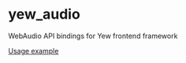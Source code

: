 # yew_audio
WebAudio API bindings for Yew frontend framework

[Usage example](https://github.com/edvorg/rustmith "Usage example")
